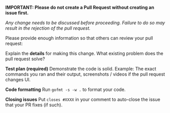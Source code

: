 **IMPORTANT: Please do not create a Pull Request without creating an issue first.**

_Any change needs to be discussed before proceeding. Failure to do so may result in the rejection of the pull request._

Please provide enough information so that others can review your pull request:

<!-- You can skip this if you're fixing a typo or adding an app to the Showcase. -->

Explain the **details** for making this change. What existing problem does the pull request solve?

<!-- Example: When "Adding a function to do X", explain why it is necessary to have a way to do X. -->

**Test plan (required)**
Demonstrate the code is solid. Example: The exact commands you ran and their output, screenshots / videos if the pull request changes UI.

<!-- Make sure tests pass on both Travis and Circle CI. -->

**Code formatting**
Run `gofmt -s -w .` to format your code.

<!-- See the simple style guide. -->

**Closing issues**
Put `closes #XXXX` in your comment to auto-close the issue that your PR fixes (if such).
